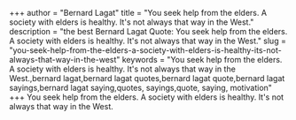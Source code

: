 +++
author = "Bernard Lagat"
title = "You seek help from the elders. A society with elders is healthy. It's not always that way in the West."
description = "the best Bernard Lagat Quote: You seek help from the elders. A society with elders is healthy. It's not always that way in the West."
slug = "you-seek-help-from-the-elders-a-society-with-elders-is-healthy-its-not-always-that-way-in-the-west"
keywords = "You seek help from the elders. A society with elders is healthy. It's not always that way in the West.,bernard lagat,bernard lagat quotes,bernard lagat quote,bernard lagat sayings,bernard lagat saying,quotes, sayings,quote, saying, motivation"
+++
You seek help from the elders. A society with elders is healthy. It's not always that way in the West.
